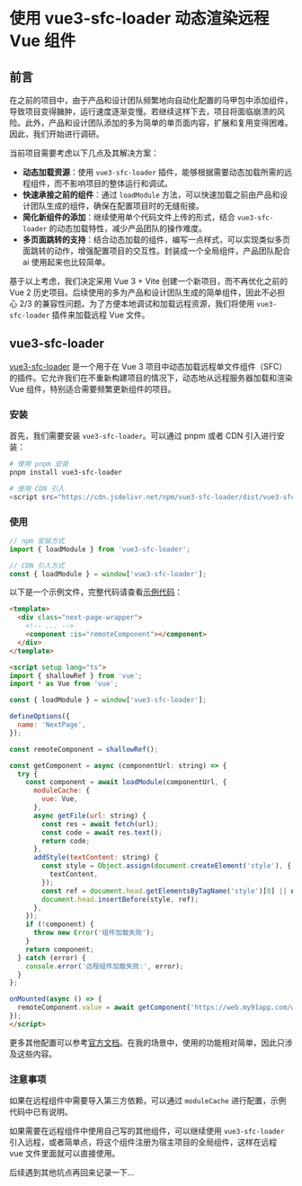 # 使用 vue3-sfc-loader 动态渲染远程 Vue 组件

## 前言

在之前的项目中，由于产品和设计团队频繁地向自动化配置的马甲包中添加组件，导致项目变得臃肿，运行速度逐渐变慢。若继续这样下去，项目将面临崩溃的风险。此外，产品和设计团队添加的多为简单的单页面内容，扩展和复用变得困难。因此，我们开始进行调研。

当前项目需要考虑以下几点及其解决方案：

- **动态加载资源**：使用 `vue3-sfc-loader` 插件，能够根据需要动态加载所需的远程组件，而不影响项目的整体运行和调试。
- **快速承接之前的组件**：通过 `loadModule` 方法，可以快速加载之前由产品和设计团队生成的组件，确保在配置项目时的无缝衔接。
- **简化新组件的添加**：继续使用单个代码文件上传的形式，结合 `vue3-sfc-loader` 的动态加载特性，减少产品团队的操作难度。
- **多页面跳转的支持**：结合动态加载的组件，编写一点样式，可以实现类似多页面跳转的动作，增强配置项目的交互性。封装成一个全局组件，产品团队配合 ai 使用起来也比较简单。

基于以上考虑，我们决定采用 Vue 3 + Vite 创建一个新项目，而不再优化之前的 Vue 2 历史项目。后续使用的多为产品和设计团队生成的简单组件，因此不必担心 2/3 的兼容性问题。为了方便本地调试和加载远程资源，我们将使用 `vue3-sfc-loader` 插件来加载远程 Vue 文件。

## vue3-sfc-loader

[vue3-sfc-loader](https://github.com/FranckFreiburger/vue3-sfc-loader) 是一个用于在 Vue 3 项目中动态加载远程单文件组件（SFC）的插件。它允许我们在不重新构建项目的情况下，动态地从远程服务器加载和渲染 Vue 组件，特别适合需要频繁更新组件的项目。

### 安装

首先，我们需要安装 `vue3-sfc-loader`。可以通过 pnpm 或者 CDN 引入进行安装：

```bash
# 使用 pnpm 安装
pnpm install vue3-sfc-loader

# 使用 CDN 引入
<script src="https://cdn.jsdelivr.net/npm/vue3-sfc-loader/dist/vue3-sfc-loader.js"></script>
```

### 使用

```js
// npm 安装方式
import { loadModule } from 'vue3-sfc-loader';

// CDN 引入方式
const { loadModule } = window['vue3-sfc-loader'];
```

以下是一个示例文件，完整代码请查看[示例代码](https://github.com/lijiayuan365/vue-remote-component)：

```html
<template>
  <div class="next-page-wrapper">
    <!-- ... -->
    <component :is="remoteComponent"></component>
  </div>
</template>

<script setup lang="ts">
import { shallowRef } from 'vue';
import * as Vue from 'vue';

const { loadModule } = window['vue3-sfc-loader'];

defineOptions({
  name: 'NextPage',
});

const remoteComponent = shallowRef();

const getComponent = async (componentUrl: string) => {
  try {
    const component = await loadModule(componentUrl, {
      moduleCache: {
        vue: Vue,
      },
      async getFile(url: string) {
        const res = await fetch(url);
        const code = await res.text();
        return code;
      },
      addStyle(textContent: string) {
        const style = Object.assign(document.createElement('style'), {
          textContent,
        });
        const ref = document.head.getElementsByTagName('style')[0] || null;
        document.head.insertBefore(style, ref);
      },
    });
    if (!component) {
      throw new Error('组件加载失败');
    }
    return component;
  } catch (error) {
    console.error('远程组件加载失败:', error);
  }
};

onMounted(async () => {
  remoteComponent.value = await getComponent('https://web.my91app.com/web/remote-components/Image.vue');
});
</script>
```

更多其他配置可以参考[官方文档](https://github.com/FranckFreiburger/vue3-sfc-loader/blob/main/docs/api/README.md)。在我的场景中，使用的功能相对简单，因此只涉及这些内容。

### 注意事项

如果在远程组件中需要导入第三方依赖，可以通过 `moduleCache` 进行配置，示例代码中已有说明。

如果需要在远程组件中使用自己写的其他组件，可以继续使用 `vue3-sfc-loader` 引入远程，或者简单点，将这个组件注册为宿主项目的全局组件，这样在远程 vue 文件里面就可以直接使用。


后续遇到其他坑点再回来记录一下...